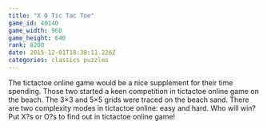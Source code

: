 ```yaml
---
title: "X O Tic Tac Toe"
game_id: 40140
game_width: 960
game_height: 640
rank: 8200
date: 2015-12-01T18:38:11.226Z
categories: classics puzzles
---
```

The tictactoe online game would be a nice supplement for their time spending. Those two started a keen competition in tictactoe online game on the beach. The 3×3 and 5×5 grids were traced on the beach sand. There are two complexity modes in tictactoe online: easy and hard. Who will win? Put X?s or O?s to find out in tictactoe online game!